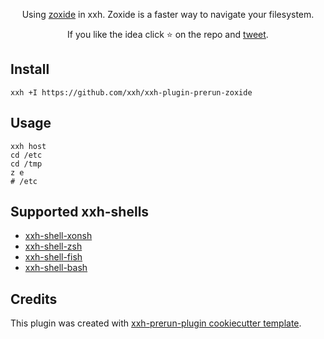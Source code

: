 <p align="center">
Using <a href="https://github.com/ajeetdsouza/zoxide">zoxide</a> in xxh. Zoxide is a faster way to navigate your filesystem.
</p>

<p align="center">  
If you like the idea click ⭐ on the repo and <a href="https://twitter.com/intent/tweet?text=Nice%20plugin%20for%20the%20xxh%20project!&url=https://github.com/xxh/xxh-plugin-prerun-zoxide" target="_blank">tweet</a>.
</p>

## Install
```shell
xxh +I https://github.com/xxh/xxh-plugin-prerun-zoxide
```

## Usage
```shell
xxh host
cd /etc
cd /tmp
z e
# /etc
```

## Supported xxh-shells

* [xxh-shell-xonsh](https://github.com/xxh/xxh-shell-xonsh)
* [xxh-shell-zsh](https://github.com/xxh/xxh-shell-zsh)
* [xxh-shell-fish](https://github.com/xxh/xxh-shell-fish)
* [xxh-shell-bash](https://github.com/xxh/xxh-shell-bash)

## Credits

This plugin was created with [xxh-prerun-plugin cookiecutter template](https://github.com/xxh/cookiecutter-xxh-plugin-prerun).
